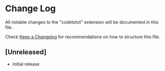 # Change Log

All notable changes to the "codetotxt" extension will be documented in this file.

Check [Keep a Changelog](http://keepachangelog.com/) for recommendations on how to structure this file.

## [Unreleased]

- Initial release